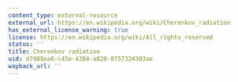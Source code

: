 ```yaml
---
content_type: external-resource
external_url: https://en.wikipedia.org/wiki/Cherenkov_radiation
has_external_license_warning: true
license: https://en.wikipedia.org/wiki/All_rights_reserved
status: ''
title: Cherenkov radiation
uid: d7989aa6-c45e-4384-a828-8757324303ae
wayback_url: ''
---
```

